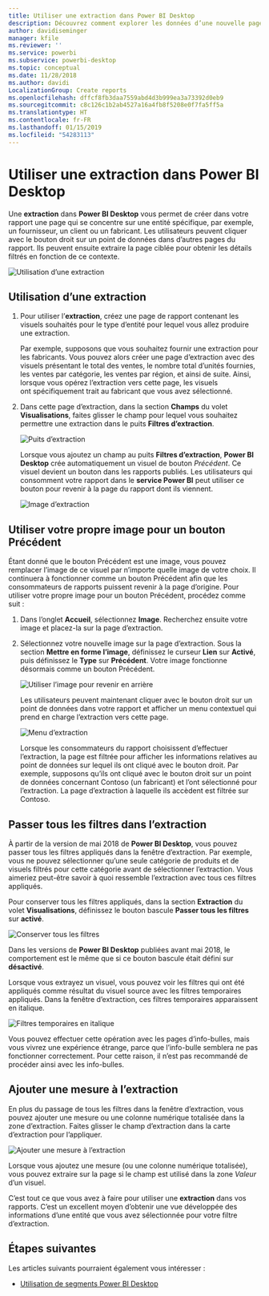 ```yaml
---
title: Utiliser une extraction dans Power BI Desktop
description: Découvrez comment explorer les données d’une nouvelle page de rapport dans Power BI Desktop
author: davidiseminger
manager: kfile
ms.reviewer: ''
ms.service: powerbi
ms.subservice: powerbi-desktop
ms.topic: conceptual
ms.date: 11/28/2018
ms.author: davidi
LocalizationGroup: Create reports
ms.openlocfilehash: dffcf8fb3daa7559abd4d3b999ea3a73392d0eb9
ms.sourcegitcommit: c8c126c1b2ab4527a16a4fb8f5208e0f7fa5ff5a
ms.translationtype: HT
ms.contentlocale: fr-FR
ms.lasthandoff: 01/15/2019
ms.locfileid: "54283113"
---
```

# <a name="use-drillthrough-in-power-bi-desktop"></a>Utiliser une extraction dans Power BI Desktop
Une **extraction** dans **Power BI Desktop** vous permet de créer dans votre rapport une page qui se concentre sur une entité spécifique, par exemple, un fournisseur, un client ou un fabricant. Les utilisateurs peuvent cliquer avec le bouton droit sur un point de données dans d’autres pages du rapport. Ils peuvent ensuite extraire la page ciblée pour obtenir les détails filtrés en fonction de ce contexte.

![Utilisation d’une extraction](media/desktop-drillthrough/drillthrough_01.png)

## <a name="using-drillthrough"></a>Utilisation d’une extraction
1. Pour utiliser l’**extraction**, créez une page de rapport contenant les visuels souhaités pour le type d’entité pour lequel vous allez produire une extraction. 

    Par exemple, supposons que vous souhaitez fournir une extraction pour les fabricants. Vous pouvez alors créer une page d’extraction avec des visuels présentant le total des ventes, le nombre total d’unités fournies, les ventes par catégorie, les ventes par région, et ainsi de suite. Ainsi, lorsque vous opérez l’extraction vers cette page, les visuels ont spécifiquement trait au fabricant que vous avez sélectionné.

2. Dans cette page d’extraction, dans la section **Champs** du volet **Visualisations**, faites glisser le champ pour lequel vous souhaitez permettre une extraction dans le puits **Filtres d’extraction**.

    ![Puits d’extraction](media/desktop-drillthrough/drillthrough_02.png)

    Lorsque vous ajoutez un champ au puits **Filtres d’extraction**, **Power BI Desktop** crée automatiquement un visuel de bouton *Précédent*. Ce visuel devient un bouton dans les rapports publiés. Les utilisateurs qui consomment votre rapport dans le **service Power BI** peut utiliser ce bouton pour revenir à la page du rapport dont ils viennent.

    ![Image d’extraction](media/desktop-drillthrough/drillthrough_03.png)

## <a name="use-your-own-image-for-a-back-button"></a>Utiliser votre propre image pour un bouton Précédent    
 Étant donné que le bouton Précédent est une image, vous pouvez remplacer l’image de ce visuel par n’importe quelle image de votre choix. Il continuera à fonctionner comme un bouton Précédent afin que les consommateurs de rapports puissent revenir à la page d’origine. Pour utiliser votre propre image pour un bouton Précédent, procédez comme suit :

1. Dans l’onglet **Accueil**, sélectionnez **Image**. Recherchez ensuite votre image et placez-la sur la page d’extraction.

2. Sélectionnez votre nouvelle image sur la page d’extraction. Sous la section **Mettre en forme l’image**, définissez le curseur **Lien** sur **Activé**, puis définissez le **Type** sur **Précédent**. Votre image fonctionne désormais comme un bouton Précédent.

    ![Utiliser l’image pour revenir en arrière](media/desktop-drillthrough/drillthrough_05.png)

    
     Les utilisateurs peuvent maintenant cliquer avec le bouton droit sur un point de données dans votre rapport et afficher un menu contextuel qui prend en charge l’extraction vers cette page. 

    ![Menu d’extraction](media/desktop-drillthrough/drillthrough_04.png)

    Lorsque les consommateurs du rapport choisissent d’effectuer l’extraction, la page est filtrée pour afficher les informations relatives au point de données sur lequel ils ont cliqué avec le bouton droit. Par exemple, supposons qu’ils ont cliqué avec le bouton droit sur un point de données concernant Contoso (un fabricant) et l’ont sélectionné pour l’extraction. La page d’extraction à laquelle ils accèdent est filtrée sur Contoso.

## <a name="pass-all-filters-in-drillthrough"></a>Passer tous les filtres dans l’extraction

À partir de la version de mai 2018 de **Power BI Desktop**, vous pouvez passer tous les filtres appliqués dans la fenêtre d’extraction. Par exemple, vous ne pouvez sélectionner qu’une seule catégorie de produits et de visuels filtrés pour cette catégorie avant de sélectionner l’extraction. Vous aimeriez peut-être savoir à quoi ressemble l’extraction avec tous ces filtres appliqués.

Pour conserver tous les filtres appliqués, dans la section **Extraction** du volet **Visualisations**, définissez le bouton bascule **Passer tous les filtres** sur **activé**. 

![Conserver tous les filtres](media/desktop-drillthrough/drillthrough_06.png)

Dans les versions de **Power BI Desktop** publiées avant mai 2018, le comportement est le même que si ce bouton bascule était défini sur **désactivé**.

Lorsque vous extrayez un visuel, vous pouvez voir les filtres qui ont été appliqués comme résultat du visuel source avec les filtres temporaires appliqués. Dans la fenêtre d’extraction, ces filtres temporaires apparaissent en italique. 

![Filtres temporaires en italique](media/desktop-drillthrough/drillthrough_07.png)

Vous pouvez effectuer cette opération avec les pages d’info-bulles, mais vous vivrez une expérience étrange, parce que l’info-bulle semblera ne pas fonctionner correctement. Pour cette raison, il n’est pas recommandé de procéder ainsi avec les info-bulles.

## <a name="add-a-measure-to-drillthrough"></a>Ajouter une mesure à l’extraction

En plus du passage de tous les filtres dans la fenêtre d’extraction, vous pouvez ajouter une mesure ou une colonne numérique totalisée dans la zone d’extraction. Faites glisser le champ d’extraction dans la carte d’extraction pour l’appliquer. 

![Ajouter une mesure à l’extraction](media/desktop-drillthrough/drillthrough_08.png)

Lorsque vous ajoutez une mesure (ou une colonne numérique totalisée), vous pouvez extraire sur la page si le champ est utilisé dans la zone *Valeur* d’un visuel.

C’est tout ce que vous avez à faire pour utiliser une **extraction** dans vos rapports. C’est un excellent moyen d’obtenir une vue développée des informations d’une entité que vous avez sélectionnée pour votre filtre d’extraction.

## <a name="next-steps"></a>Étapes suivantes

Les articles suivants pourraient également vous intéresser :

* [Utilisation de segments Power BI Desktop](visuals/desktop-slicers.md)


